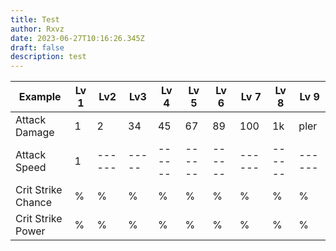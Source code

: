 ```yaml
---
title: Test
author: Rxvz
date: 2023-06-27T10:16:26.345Z
draft: false
description: test
---
```

| Example            | Lv 1 | Lv2     | Lv3    | Lv 4    | Lv 5    | Lv 6    | Lv 7    | Lv 8    | Lv 9    |
| ------------------ | ---- | ------- | ------ | ------- | ------- | ------- | ------- | ------- | ------- |
| Attack Damage      | 1    | 2       | 34     | 45      | 67      | 89      | 100     | 1k      | pler    |
| Attack Speed       | 1    | \------ | \----- | \------ | \------ | \------ | \------ | \------ | \------ |
| Crit Strike Chance | %    | %       | %      | %       | %       | %       | %       | %       | %       |
| Crit Strike Power  | %    | %       | %      | %       | %       | %       | %       | %       | %       |